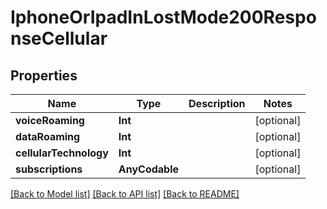 # IphoneOrIpadInLostMode200ResponseCellular

## Properties
Name | Type | Description | Notes
------------ | ------------- | ------------- | -------------
**voiceRoaming** | **Int** |  | [optional] 
**dataRoaming** | **Int** |  | [optional] 
**cellularTechnology** | **Int** |  | [optional] 
**subscriptions** | **AnyCodable** |  | [optional] 

[[Back to Model list]](../README.md#documentation-for-models) [[Back to API list]](../README.md#documentation-for-api-endpoints) [[Back to README]](../README.md)


